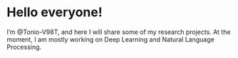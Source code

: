 # Hello everyone!

I’m @Tonio-V98T, and here I will share some of my research projects. At the moment, I am mostly working on Deep Learning and Natural Language Processing.

<!---
- 👋 Hi, I’m @Tonio-V98T
- 👀 I’m interested in ...
- 🌱 I’m currently learning ...
- 💞️ I’m looking to collaborate on ...
- 📫 How to reach me ...
- 😄 Pronouns: ...
- ⚡ Fun fact: ...
--->

<!---
Tonio-V98T/Tonio-V98T is a ✨ special ✨ repository because its `README.md` (this file) appears on your GitHub profile.
You can click the Preview link to take a look at your changes.
--->
